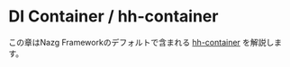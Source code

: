 # DI Container / hh-container

この章はNazg Frameworkのデフォルトで含まれる [hh-container](https://github.com/ytake/hh-container) を解説します。  

